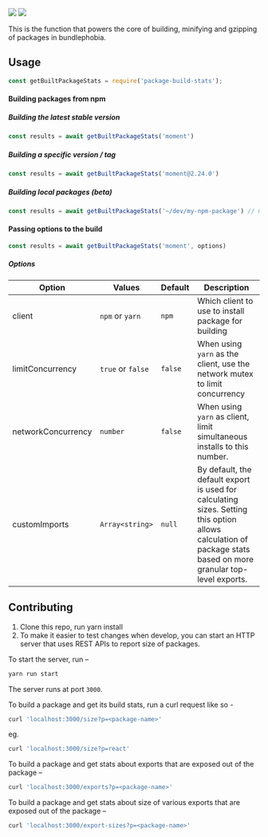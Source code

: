   <img src="https://img.shields.io/npm/v/package-build-stats.svg" /> 
  <img src="https://img.shields.io/npm/l/package-build-stats.svg" />
  
This is the function that powers the core of building, minifying and gzipping of packages in bundlephobia.


## Usage
```js
const getBuiltPackageStats = require('package-build-stats');
```

#### Building packages from npm
##### Building the latest stable version

```js
const results = await getBuiltPackageStats('moment')
```

##### Building a specific version / tag

```js
const results = await getBuiltPackageStats('moment@2.24.0')
```

##### Building local packages (beta)
```js
const results = await getBuiltPackageStats('~/dev/my-npm-package') // must have a package.json
```

#### Passing options to the build
```js
const results = await getBuiltPackageStats('moment', options)
```
##### Options

| Option  | Values | Default | Description |
|---|---|---|---|
| client | `npm` or `yarn` | `npm` | Which client to use to install package for building |
| limitConcurrency  | `true` or `false`  | `false` | When using `yarn` as the client, use the network mutex to limit concurrency |
| networkConcurrency |  `number` | `false` | When using `yarn` as client, limit simultaneous installs to this number. |
| customImports | `Array<string>` | `null` | By default, the default export is used for calculating sizes. Setting this option allows calculation of package stats based on more granular top-level exports.

## Contributing

1. Clone this repo, run yarn install
2. To make it easier to test changes when develop, you can start an HTTP server 
that uses REST APIs to report size of packages.

To start the server, run –
```bash
yarn run start
```

The server runs at port `3000`.

To build a package and get its build stats, run a curl request like so - 

```bash
curl 'localhost:3000/size?p=<package-name>'
```

eg.

```bash
curl 'localhost:3000/size?p=react'
```

To build a package and get stats about exports that are exposed out of the package –
   
```bash
curl 'localhost:3000/exports?p=<package-name>'
```

To build a package and get stats about size of various exports that are exposed out of the package –
   
```bash
curl 'localhost:3000/export-sizes?p=<package-name>'
```

